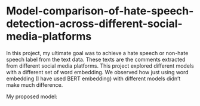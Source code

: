 # Model-comparison-of-hate-speech-detection-across-different-social-media-platforms

In this project, my ultimate goal was to achieve a hate speech or non-hate speech label from the text data. These texts are the comments extracted from different social media platforms. This project explored different models with a different set of word embedding. We observed how just using word embedding (I have used BERT embedding) with different models didn’t make much difference.


My proposed model: 
